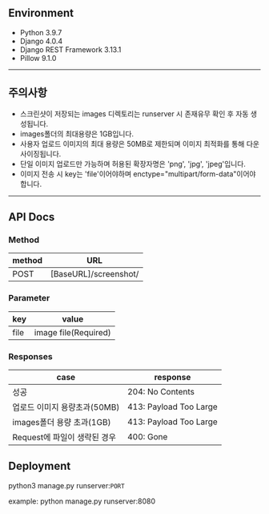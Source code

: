 ## Environment
+ Python 3.9.7
+ Django 4.0.4
+ Django REST Framework 3.13.1
+ Pillow 9.1.0
___
## 주의사항
+ 스크린샷이 저장되는 images 디렉토리는 runserver 시 존재유무 확인 후 자동 생성됩니다.
+ images폴더의 최대용량은 1GB입니다.
+ 사용자 업로드 이미지의 최대 용량은 50MB로 제한되며 이미지 최적화를 통해 다운사이징됩니다.
+ 단일 이미지 업로드만 가능하며 허용된 확장자명은 'png', 'jpg', 'jpeg'입니다.
+ 이미지 전송 시 key는 'file'이어야하며 enctype="multipart/form-data"이어야합니다.
___

## API Docs
### Method
method | URL
---|---
POST | [BaseURL]/screenshot/

### Parameter

key | value
---|---
file| image file(Required)

### Responses

case | response
---|---|
성공|204: No Contents
업로드 이미지 용량초과(50MB) | 413: Payload Too Large
images폴더 용량 초과(1GB) | 413: Payload Too Large
Request에 파일이 생략된 경우 | 400: Gone

## Deployment
python3 manage.py runserver:```PORT```

example: python manage.py runserver:8080
